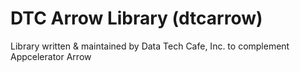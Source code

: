 # DTC Arrow Library (dtcarrow)

Library written & maintained by Data Tech Cafe, Inc. to complement Appcelerator Arrow